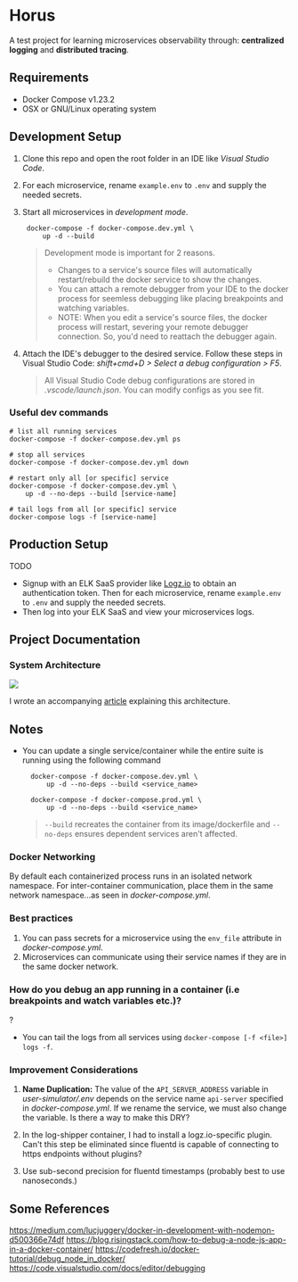 # Horus

A test project for learning microservices observability through: **centralized logging** and **distributed tracing**.

## Requirements

- Docker Compose v1.23.2
- OSX or GNU/Linux operating system

## Development Setup

1. Clone this repo and open the root folder in an IDE like *Visual Studio Code*.

2. For each microservice, rename `example.env` to `.env` and supply the needed secrets.

3. Start all microservices in *development mode*.

        docker-compose -f docker-compose.dev.yml \
            up -d --build

    > Development mode is important for 2 reasons.
    > - Changes to a service's source files will automatically restart/rebuild the docker service to show the changes.
    > - You can attach a remote debugger from your IDE to the docker process for seemless debugging like placing breakpoints and watching variables.
    > - NOTE: When you edit a service's source files, the docker process will restart, severing your remote debugger connection. So, you'd need to reattach the debugger again.

4. Attach the IDE's debugger to the desired service. Follow these steps in Visual Studio Code: *shift+cmd+D > Select a debug configuration > F5*.
    > All Visual Studio Code debug configurations are stored in *.vscode/launch.json*. You can modify configs as you see fit.

### Useful dev commands

    # list all running services
    docker-compose -f docker-compose.dev.yml ps

    # stop all services
    docker-compose -f docker-compose.dev.yml down

    # restart only all [or specific] service
    docker-compose -f docker-compose.dev.yml \
        up -d --no-deps --build [service-name]

    # tail logs from all [or specific] service
    docker-compose logs -f [service-name]

## Production Setup

TODO

- Signup with an ELK SaaS provider like [Logz.io](logz.io) to obtain an authentication token. Then for each microservice, rename `example.env` to `.env` and supply the needed secrets.
- Then log into your ELK SaaS and view your microservices logs.

## Project Documentation

### System Architecture

![](docs/container-architecture.svg)

I wrote an accompanying [article](https://hackernoon.com/monitoring-containerized-microservices-with-a-centralized-logging-architecture-ba6771c1971a) explaining this architecture.

## Notes

- You can update a single service/container while the entire suite is running using the following command

		docker-compose -f docker-compose.dev.yml \
			up -d --no-deps --build <service_name>

		docker-compose -f docker-compose.prod.yml \
			up -d --no-deps --build <service_name>

	> `--build` recreates the container from its image/dockerfile and `--no-deps` ensures dependent services aren't affected.

### Docker Networking

By default each containerized process runs in an isolated network namespace. For inter-container communication, place them in the same network namespace...as seen in *docker-compose.yml*.

### Best practices

1. You can pass secrets for a microservice using the `env_file` attribute in *docker-compose.yml*.
2. Microservices can communicate using their service names if they are in the same docker network.

### How do you debug an app running in a container (i.e breakpoints and watch variables etc.)?
?
- You can tail the logs from all services using `docker-compose [-f <file>] logs -f`.

### Improvement Considerations

1. **Name Duplication:** The value of the `API_SERVER_ADDRESS` variable in *user-simulator/.env* depends on the service name `api-server` specified in *docker-compose.yml*. If we rename the service, we must also change the variable. Is there a way to make this DRY?

2. In the log-shipper container, I had to install a logz.io-specific plugin. Can't this step be eliminated since fluentd is capable of connecting to https endpoints without plugins?

3. Use sub-second precision for fluentd timestamps (probably best to use nanoseconds.)

## Some References

https://medium.com/lucjuggery/docker-in-development-with-nodemon-d500366e74df
https://blog.risingstack.com/how-to-debug-a-node-js-app-in-a-docker-container/
https://codefresh.io/docker-tutorial/debug_node_in_docker/
https://code.visualstudio.com/docs/editor/debugging
